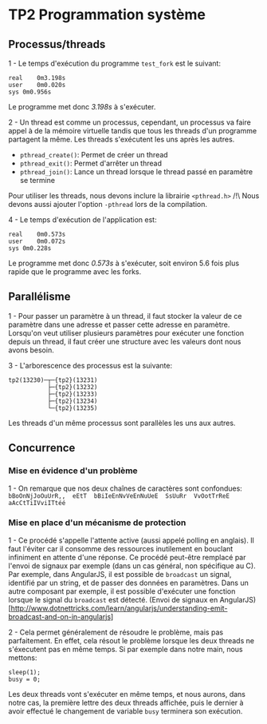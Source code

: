 # TP2 Programmation système

## Processus/threads

1 - Le temps d'exécution du programme `test_fork` est le suivant:

```
real	0m3.198s
user	0m0.020s
sys	0m0.956s
```

Le programme met donc *3.198s* à s'exécuter.

2 - Un thread est comme un processus, cependant, un processus va faire appel à de la mémoire virtuelle tandis que tous les threads d'un programme partagent la même. Les threads s'exécutent les uns après les autres.

- `pthread_create()`: Permet de créer un thread
- `pthread_exit()`: Permet d'arrêter un thread
- `pthread_join()`: Lance un thread lorsque le thread passé en paramètre se termine

Pour utiliser les threads, nous devons inclure la librairie `<pthread.h>`
/!\ Nous devons aussi ajouter l'option `-pthread` lors de la compilation.

4 - Le temps d'exécution de l'application est:

```
real	0m0.573s
user	0m0.072s
sys	0m0.228s
```

Le programme met donc *0.573s* à s'exécuter, soit environ 5.6 fois plus rapide que le programme avec les forks.

## Parallélisme

1 - Pour passer un paramètre à un thread, il faut stocker la valeur de ce paramètre dans une adresse et passer cette adresse en paramètre. Lorsqu'on veut utiliser plusieurs paramètres pour exécuter une fonction depuis un thread, il faut créer une structure avec les valeurs dont nous avons besoin.

3 - L'arborescence des processus est la suivante:

```
tp2(13230)─┬─{tp2}(13231)
           ├─{tp2}(13232)
           ├─{tp2}(13233)
           ├─{tp2}(13234)
           └─{tp2}(13235)
```

Les threads d'un même processus sont parallèles les uns aux autres.

## Concurrence

### Mise en évidence d'un problème

1 - On remarque que nos deux chaînes de caractères sont confondues: `bBoOnNjJoOuUrR,,  eEtT  bBiIeEnNvVeEnNuUeE  SsUuRr  VvOotTrReE  aAcCtTiIVviITtéé`

### Mise en place d'un mécanisme de protection

1 - Ce procédé s'appelle l'attente active (aussi appelé polling en anglais). Il faut l'éviter car il consomme des ressources inutilement en bouclant infiniment en attente d'une réponse. Ce procédé peut-être remplacé par l'envoi de signaux par exemple (dans un cas général, non spécifique au C). Par exemple, dans AngularJS, il est possible de `broadcast` un signal, identifié par un string, et de passer des données en paramètres. Dans un autre composant par exemple, il est possible d'exécuter une fonction lorsque le signal du `broadcast` est détecté. (Envoi de signaux en AngularJS)[http://www.dotnettricks.com/learn/angularjs/understanding-emit-broadcast-and-on-in-angularjs]

2 - Cela permet généralement de résoudre le problème, mais pas parfaitement. En effet, cela résout le problème lorsque les deux threads ne s'éxecutent pas en même temps. Si par exemple dans notre main, nous mettons:
```
sleep(1);
busy = 0;
```
Les deux threads vont s'exécuter en même temps, et nous aurons, dans notre cas, la première lettre des deux threads affichée, puis le dernier à avoir effectué le changement de variable `busy` terminera son exécution.
